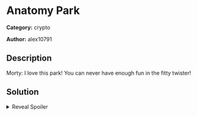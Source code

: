 # Anatomy Park
**Category:** crypto

**Author:** alex10791

## Description

Morty: I love this park! You can never have enough fun in the fitty twister!

## Solution
<details>
 <summary>Reveal Spoiler</summary>

Get enough data to reverse mersenne twister and guess the next number ot get the flag.

</details>